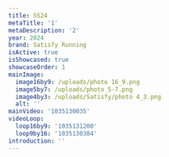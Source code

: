 ```yaml
---
title: SS24
metaTitle: '1'
metaDescription: '2'
year: 2024
brand: Satisfy Running
isActive: true
isShowcased: true
showcaseOrder: 1
mainImage:
  image16by9: /uploads/photo 16_9.png
  image5by7: /uploads/photo 5-7.png
  image4by3: /uploads/Satisfy/photo 4_3.png
  alt: ''
mainVideo: '1035130035'
videoLoop:
  loop16by9: '1035131200'
  loop9by16: '1035130384'
introduction: ''
---
```



